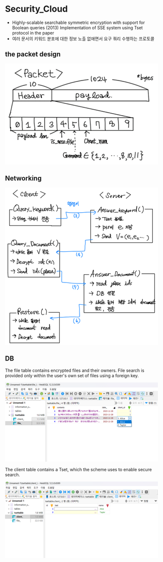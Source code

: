 # Security_Cloud
- Highly-scalable searchable symmetric encryption with support for Boolean queries (2013) Implementation of SSE system using Tset protocol in the paper
- 여러 문서의 키워드 분포에 대한 정보 노출 없애면서 요구 쿼리 수행하는 프로토콜 

## the packet design
![packet design](https://raw.githubusercontent.com/sfsfsefs/images/4689220e36703e75b12338b1b19db14089bc5576/1.png)


## Networking
![Networking](https://raw.githubusercontent.com/sfsfsefs/images/4689220e36703e75b12338b1b19db14089bc5576/2.png)


## DB


The file table contains encrypted files and their owners.
File search is provided only within the user's own set of files using a foreign key.

![file_table](https://raw.githubusercontent.com/sfsfsefs/images/4689220e36703e75b12338b1b19db14089bc5576/3.png)


The client table contains a Tset, which the scheme uses to enable secure search.

![file_table](https://raw.githubusercontent.com/sfsfsefs/images/4689220e36703e75b12338b1b19db14089bc5576/4.png)
